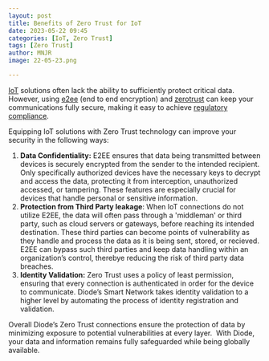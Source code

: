 ```yaml
---
layout: post
title: Benefits of Zero Trust for IoT 
date: 2023-05-22 09:45
categories: [IoT, Zero Trust]
tags: [Zero Trust]
author: MNJR
image: 22-05-23.png

---
```


[IoT](https://twitter.com/search?q=iot&src=typed_query) solutions often lack the ability to sufficiently protect critical data. However, using [e2ee](https://en.wikipedia.org/wiki/End-to-end_encryption) (end to end encryption) and [zerotrust](https://en.wikipedia.org/wiki/Zero_trust_security_model) can keep your communications fully secure, making it easy to achieve [regulatory compliance](https://en.wikipedia.org/wiki/Regulatory_compliance#:~:text=Regulatory%20compliance%20describes%20the%20goal,laws%2C%20policies%2C%20and%20regulations). 

Equipping IoT solutions with Zero Trust technology can improve your security in the following ways: 

1.  **Data Confidentiality:** E2EE ensures that data being transmitted between devices is securely encrypted from the sender to the intended recipient. Only specifically authorized devices have the necessary keys to decrypt and access the data, protecting it from interception, unauthorized accessed, or tampering. These features are especially crucial for devices that handle personal or sensitive information. 
2.  **Protection from Third Party leakage**: When IoT connections do not utilize E2EE, the data will often pass through a 'middleman' or third party, such as cloud servers or gateways, before reaching its intended destination. These third parties can become points of vulnerability as they handle and process the data as it is being sent, stored, or recieved. E2EE can bypass such third parties and keep data handling within an organization’s control, therebye reducing the risk of third party data breaches.
3.  **Identity Validation:** Zero Trust uses a policy of least permission, ensuring that every connection is authenticated in order for the device to communicate. Diode’s Smart Network takes identity validation to a higher level by automating the process of identity registration and validation.

Overall Diode’s Zero Trust connections ensure the protection of data by minimizing exposure to potential vulnerabilities at every layer.  With Diode, your data and information remains fully safeguarded while being globally available.
